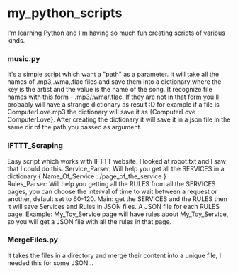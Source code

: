 # my_python_scripts

I'm learning Python and I'm having so much fun creating scripts of various kinds.

### music.py 
It's a simple script which want a "path" as a parameter.
It will take all the names of .mp3,.wma,.flac files and save them into a dictionary where the key is the artist and the value is the name of the song.
It recognize file names with this form <artist> - <name of the song> .mp3/.wma/.flac. 
If they are not in that form you'll probably will have a strange dictionary as result :D for example if a file is ComputerLove.mp3 the dictionary will save it as {ComputerLove : ComputerLove}.
After creating the dictionary it will save it in a json file in the same dir of the path you passed as argument.
  
### IFTTT_Scraping
Easy script which works with IFTTT website. I looked at robot.txt and I saw that I could do this.
Service_Parser: Will help you get all the SERVICES in a dictionary { Name_Of_Service : /page_of_the_service }  
Rules_Parser: Will help you getting all the RULES from all the SERVICES pages, you can choose the interval of time to wait between a request or another, default set to 60-120. 
Main: get the SERVICES and the RULES then it will save Services and Rules in JSON files. A JSON file for each RULES page.
Example: My_Toy_Service page will have rules about My_Toy_Service, so you will get a JSON file with all the rules in that page.

### MergeFiles.py
It takes the files in a directory and merge their content into a unique file, I needed this for some JSON...
